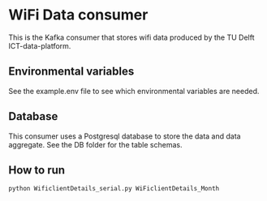 # WiFi Data consumer
This is the Kafka consumer that stores wifi data produced by the TU Delft ICT-data-platform.

## Environmental variables
See the example.env file to see which environmental variables are needed.

## Database
This consumer uses a Postgresql database to store the data and data aggregate.
See the DB folder for the table schemas.

## How to run
`python WificlientDetails_serial.py WiFiclientDetails_Month`